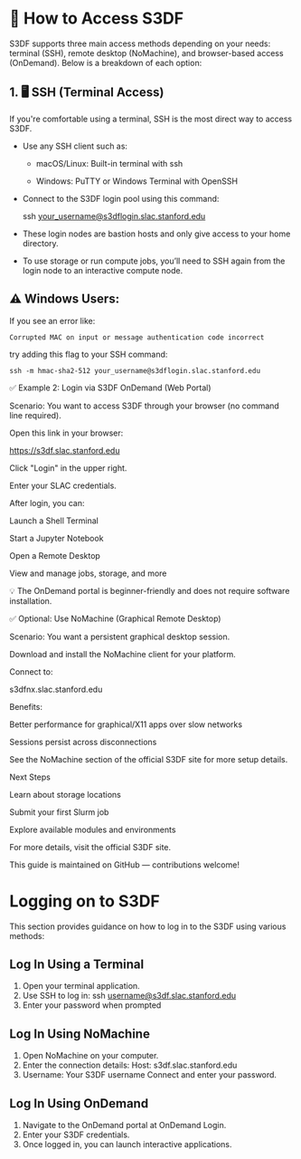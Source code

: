
# 🔑 How to Access S3DF

S3DF supports three main access methods depending on your needs: terminal (SSH), remote desktop (NoMachine), and browser-based access (OnDemand). Below is a breakdown of each option:


## 1. 🖥️ SSH (Terminal Access)

If you're comfortable using a terminal, SSH is the most direct way to access S3DF.

- Use any SSH client such as:

  - macOS/Linux: Built-in terminal with ssh

  - Windows: PuTTY or Windows Terminal with OpenSSH

- Connect to the S3DF login pool using this command:

   ssh your_username@s3dflogin.slac.stanford.edu

- These login nodes are bastion hosts and only give access to your home directory.

- To use storage or run compute jobs, you’ll need to SSH again from the login node to an interactive compute node.

## ⚠️ Windows Users:
If you see an error like:

    Corrupted MAC on input or message authentication code incorrect
    
try adding this flag to your SSH command:

    ssh -m hmac-sha2-512 your_username@s3dflogin.slac.stanford.edu

✅ Example 2: Login via S3DF OnDemand (Web Portal)

Scenario: You want to access S3DF through your browser (no command line required).

Open this link in your browser:

https://s3df.slac.stanford.edu

Click "Login" in the upper right.

Enter your SLAC credentials.

After login, you can:

Launch a Shell Terminal

Start a Jupyter Notebook

Open a Remote Desktop

View and manage jobs, storage, and more

💡 The OnDemand portal is beginner-friendly and does not require software installation.

✅ Optional: Use NoMachine (Graphical Remote Desktop)

Scenario: You want a persistent graphical desktop session.

Download and install the NoMachine client for your platform.

Connect to:

s3dfnx.slac.stanford.edu

Benefits:

Better performance for graphical/X11 apps over slow networks

Sessions persist across disconnections

See the NoMachine section of the official S3DF site for more setup details.

Next Steps

Learn about storage locations

Submit your first Slurm job

Explore available modules and environments

For more details, visit the official S3DF site.

This guide is maintained on GitHub — contributions welcome!


# Logging on to S3DF

This section provides guidance on how to log in to the S3DF using various methods:

## Log In Using a Terminal
1. Open your terminal application.
2. Use SSH to log in:
   ssh username@s3df.slac.stanford.edu
3. Enter your password when prompted
 
## Log In Using NoMachine
1. Open NoMachine on your computer.
2. Enter the connection details:
   Host: s3df.slac.stanford.edu
3. Username: Your S3DF username
Connect and enter your password.

## Log In Using OnDemand
1. Navigate to the OnDemand portal at OnDemand Login.
2. Enter your S3DF credentials.
3. Once logged in, you can launch interactive applications.
